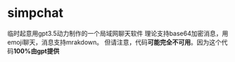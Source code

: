 # simpchat
临时起意用gpt3.5动力制作的一个局域网聊天软件
理论支持base64加密消息，用emoji聊天，消息支持mrakdown。
但请注意，代码**可能完全不可用**。因为这个代码**100%由gpt提供**